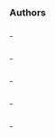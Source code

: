 <h3 align="left">Authors</h3>

###

<p align="left">-</p>

###

<p align="left">-</p>

###

<p align="left">-</p>

###

<p align="left">-</p>

###

<p align="left">-</p>

###